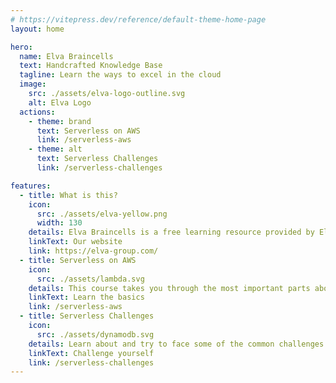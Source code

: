 ```yaml
---
# https://vitepress.dev/reference/default-theme-home-page
layout: home

hero:
  name: Elva Braincells
  text: Handcrafted Knowledge Base
  tagline: Learn the ways to excel in the cloud
  image: 
    src: ./assets/elva-logo-outline.svg
    alt: Elva Logo
  actions:
    - theme: brand
      text: Serverless on AWS 
      link: /serverless-aws
    - theme: alt
      text: Serverless Challenges
      link: /serverless-challenges

features:
  - title: What is this?
    icon:
      src: ./assets/elva-yellow.png
      width: 130
    details: Elva Braincells is a free learning resource provided by Elva, a collection of serverless experts specializing on AWS.
    linkText: Our website
    link: https://elva-group.com/
  - title: Serverless on AWS
    icon: 
      src: ./assets/lambda.svg
    details: This course takes you through the most important parts about Serverless and the AWS services revolving around it. It includes important reading and a handfull of exercises.
    linkText: Learn the basics
    link: /serverless-aws
  - title: Serverless Challenges
    icon: 
      src: ./assets/dynamodb.svg
    details: Learn about and try to face some of the common challenges we see in the AWS space. This is a collection of common architectural challenges our developers face every day.
    linkText: Challenge yourself
    link: /serverless-challenges
---
```

